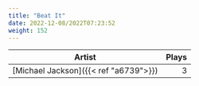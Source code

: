 ```yaml
---
title: "Beat It"
date: 2022-12-08/2022T07:23:52
weight: 152
---
```




 Artist | Plays 
----- | -----:
[Michael Jackson]({{< ref "a6739">}}) | 3
